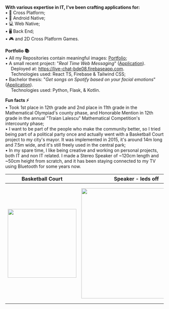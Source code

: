 **With various expertise in IT, I've been crafting applications for:**  
• 🔁 Cross Platform;  
• 📱 Android Native;  
• 💻 Web Native;  
• 🖥️ Back End;  
• 🎮 and 2D Cross Platform Games.  

**Portfolio 📚**  
• All my Repositories contain meaningful images: [Portfolio](https://github.com/DanutGavrus?tab=repositories);  
• A small recent project: "_Real Time Web Messaging_" ([Application](https://github.com/DanutGavrus/Real-Time-Web-Messaging-using-React-TS-Firebase-and-Tailwind-CSS)).  
&emsp; Deployed at: https://live-chat-bde08.firebaseapp.com.  
&emsp; Technologies used: React TS, Firebase & Tailwind CSS;  
• Bachelor thesis: "_Get songs on Spotify based on your facial emotions_" ([Application](https://github.com/DanutGavrus/Get-songs-on-Spotify-based-on-your-facial-emotions)).  
&emsp; Technologies used: Python, Flask, & Kotlin.

**Fun facts ⚡**  
• Took 1st place in 12th grade and 2nd place in 11th grade in the Mathematical Olympiad's county phase, and Honorable Mention in 12th grade in the annual "Traian Lalescu" Mathematical Competition's intercounty phase;  
• I want to be part of the people who make the community better, so I tried being part of a political party once and actually went with a Basketball Court project to my city's mayor. It was implemented in 2015, it's around 14m long and 7.5m wide, and it's still freely used in the central park;  
• In my spare time, I like being creative and working on personal projects, both IT and non IT related. I made a Stereo Speaker of ~120cm length and ~50cm height from scratch, and it has been staying connected to my TV using Bluetooth for some years now.

| Basketball Court | Speaker - leds off  | Speaker - leds on |
| ------------- | ------------- | ------------- |
| <img src="https://user-images.githubusercontent.com/56603839/226368235-6684955b-5061-42e8-b874-36802d75b767.png" width="218"> | <img src="https://user-images.githubusercontent.com/56603839/226370733-23297580-88c2-4f1d-af85-b24763c24828.png" width="350"> | <img src="https://user-images.githubusercontent.com/56603839/226368358-58c7da4f-cc46-4b55-8581-64f12878c730.png" width="375">
